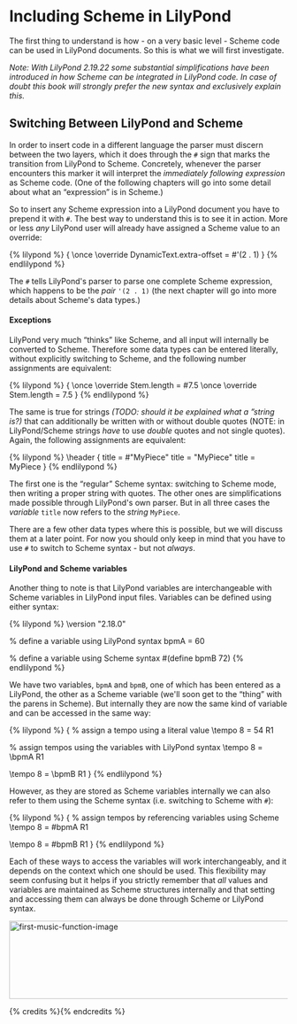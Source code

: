 # Including Scheme in LilyPond

The first thing to understand is how - on a very basic level - Scheme code can
be used in LilyPond documents.  So this is what we will first investigate.

*Note: With LilyPond 2.19.22 some *substantial* simplifications have been
introduced in how Scheme can be integrated in LilyPond code.  In case of doubt
this book will strongly prefer the *new* syntax and exclusively explain this.*

## Switching Between LilyPond and Scheme

In order to insert code in a different language the parser must discern between
the two layers, which it does through the `#` sign that marks the transition
from LilyPond to Scheme.  Concretely, whenever the parser encounters this marker
it will interpret the *immediately following expression* as Scheme code.  (One
of the following chapters will go into some detail about what an “expression” is
in Scheme.)

So to insert any Scheme expression into a LilyPond document you have to prepend
it with `#`.  The best way to understand this is to see it in action.  More or
less *any* LilyPond user will already have assigned a Scheme value to an
override:

{% lilypond %}
{
  \once \override DynamicText.extra-offset = #'(2 . 1)
}
{% endlilypond %}

The `#` tells LilyPond's parser to parse one complete Scheme expression, which
happens to be the *pair* `'(2 . 1)` (the next chapter will go into more details
about Scheme's data types.)

#### Exceptions

LilyPond very much “thinks” like Scheme, and all input will internally be
converted to Scheme.  Therefore some data types can be entered literally,
without explicitly switching to Scheme, and the following number assignments are
equivalent:

{% lilypond %}
{
  \once \override Stem.length = #7.5
  \once \override Stem.length = 7.5
}
{% endlilypond %}

The same is true for strings *(TODO: should it be explained what a ”string is?)*
that can additionally be written with or without double quotes (NOTE: in
LilyPond/Scheme strings *have* to use *double* quotes and not single quotes).
Again, the following assignments are equivalent:

{% lilypond %}
\header {
  title = #"MyPiece"
  title = "MyPiece"
  title = MyPiece
}
{% endlilypond %}

 The first one is the “regular” Scheme syntax: switching to Scheme mode, then
 writing a proper string with quotes.  The other ones are simplifications made
 possible through LilyPond's own parser.  But in all three cases the *variable*
 `title` now refers to the *string* `MyPiece`.

 There are a few other data types where this is possible, but we will discuss
 them at a later point.  For now you should only keep in mind that you have to
 use `#` to switch to Scheme syntax - but not *always*.

#### LilyPond and Scheme variables

Another thing to note is that LilyPond variables are interchangeable with Scheme
variables in LilyPond input files.  Variables can be defined using either
syntax:

{% lilypond %}
\version "2.18.0"

% define a variable using LilyPond syntax
bpmA = 60

% define a variable using Scheme syntax
#(define bpmB 72)
{% endlilypond %}

We have two variables, `bpmA` and `bpmB`, one of which has been entered as a
LilyPond, the other as a Scheme variable (we'll soon get to the “thing” with the
parens in Scheme).  But internally they are now the same kind of variable and
can be accessed in the same way:

{% lilypond %}
{
  % assign a tempo using a literal value
  \tempo 8 = 54
  R1

  % assign tempos using the variables with LilyPond syntax
  \tempo 8 = \bpmA
  R1

  \tempo 8 = \bpmB
  R1
}
{% endlilypond %}

However, as they are stored as Scheme variables internally we can also refer to
them using the Scheme syntax (i.e. switching to Scheme with `#`):

{% lilypond %}
{
   % assign tempos by referencing variables using Scheme
  \tempo 8 = #bpmA
  R1

  \tempo 8 = #bpmB
  R1
}
{% endlilypond %}

Each of these ways to access the variables will work interchangeably, and it
depends on the context which one should be used.  This flexibility may seem
confusing but it helps if you strictly remember that *all* values and variables
are maintained as Scheme structures internally and that setting and accessing
them can always be done through Scheme or LilyPond syntax.

<img src="http://lilypondblog.org/wp-content/uploads/2014/03/first-music-function1.png" alt="first-music-function-image" width="656" height="141" class="aligncenter size-full wp-image-2551" />

{% credits %}{% endcredits %}
